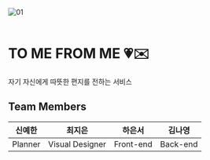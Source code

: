 ![01](https://github.com/user-attachments/assets/b2ec2dc9-a6d3-472e-aecb-aa115d01a875)
<br/>
<br/>

# TO ME FROM ME 💗✉️
자기 자신에게 따뜻한 편지를 전하는 서비스
<br/>


## Team Members
| 신예한 | 최지은 | 하은서 | 김나영 |
|:------:|:------:|:------:|:------:|
| Planner | Visual Designer | Front-end | Back-end |
